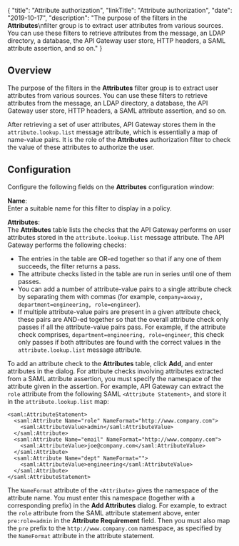 {
"title": "Attribute authorization",
"linkTitle": "Attribute authorization",
"date": "2019-10-17",
"description": "The purpose of the filters in the **Attributes**\\nfilter group is to extract user attributes from various sources. You can use these filters to retrieve attributes from the message, an LDAP directory, a database, the API Gateway user store, HTTP headers, a SAML attribute assertion, and so on."
}
﻿
<div id="p_authz_attributes_overview">

Overview
--------

The purpose of the filters in the **Attributes**
filter group is to extract user attributes from various sources. You can use these filters to retrieve attributes from the message, an LDAP directory, a database, the API Gateway user store, HTTP headers, a SAML attribute assertion, and so on.

After retrieving a set of user attributes, API Gateway stores them in the `attribute.lookup.list`
message attribute, which is essentially a map of name-value pairs. It is the role of the **Attributes**
authorization filter to check the value of these attributes to authorize the user.

</div>

<div id="p_authz_attributes_conf">

Configuration
-------------

Configure the following fields on the **Attributes**
configuration window:

**Name**:\
Enter a suitable name for this filter to display in a policy.

**Attributes**:\
The **Attributes**
table lists the checks that the API Gateway performs on user attributes stored in the `attribute.lookup.list`
message attribute. The API Gateway performs the following checks:

-   The entries in the table are OR-ed together so that if any one of them succeeds, the filter returns a pass.
-   The attribute checks listed in the table are run in series until one of them passes.
-   You can add a number of attribute-value pairs to a single attribute check by separating them with commas (for example, `company=axway, department=engineering, role=engineer`).
-   If multiple attribute-value pairs are present in a given attribute check, these pairs are AND-ed together so that the overall attribute check only passes if all the attribute-value pairs pass. For example, if the attribute check comprises, `department=engineering, role=engineer`, this check only passes if both attributes are found with the correct values in the `attribute.lookup.list`
    message attribute.

To add an attribute check to the **Attributes**
table, click **Add**, and enter attributes in the dialog. For attribute checks involving attributes extracted from a SAML attribute assertion, you must specify the namespace of the attribute given in the assertion. For example, API Gateway can extract the `role`
attribute from the following SAML `<Attribute Statement>`, and store it in the `attribute.lookup.list`
map:

``` {space="preserve"}
<saml:AttributeStatement>
  <saml:Attribute Name="role" NameFormat="http://www.company.com">
    <saml:AttributeValue>admin</saml:AttributeValue>
  </saml:Attribute>
  <saml:Attribute Name="email" NameFormat="http://www.company.com">
    <saml:AttributeValue>joe@company.com</saml:AttributeValue>
  </saml:Attribute>
  <saml:Attribute Name="dept" NameFormat="">
    <saml:AttributeValue>engineering</saml:AttributeValue>
  </saml:Attribute> 
</saml:AttributeStatement>
```

The `NameFormat`
attribute of the `<Attribute>`
gives the namespace of the attribute name. You must enter this namespace (together with a corresponding prefix) in the **Add Attributes**
dialog. For example, to extract the `role`
attribute from the SAML attribute statement above, enter `pre:role=admin`
in the **Attribute Requirement**
field. Then you must also map the `pre`
prefix to the `http://www.company.com`
namespace, as specified by the `NameFormat`
attribute in the attribute statement.

</div>
